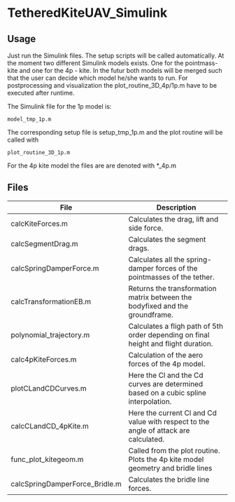 # TetheredKiteUAV_Simulink

## Usage
Just run the Simulink files. The setup scripts will be called automatically. 
At the moment two different Simulink models exists. One for the pointmass-kite and one for the 4p - kite. In the futur both models 
will be merged such that the user can decide which model he/she wants to run. 
For postprocessing and visualization the plot_routine_3D_4p/1p.m have to be executed after runtime.

The Simulink file for the 1p model is:

    model_tmp_1p.m 
The corresponding setup file is setup_tmp_1p.m and the plot routine will be called with

    plot_routine_3D_1p.m
For the 4p kite model the files are are denoted with *_4p.m

## Files
File  | Description
----- | -----------
calcKiteForces.m | Calculates the drag, lift and side force.
calcSegmentDrag.m | Calculates the segment drags.
calcSpringDamperForce.m | Calculates all the spring-damper forces of the pointmasses of the tether.
calcTransformationEB.m | Returns the transformation matrix between the bodyfixed and the groundframe.  
polynomial_trajectory.m | Calculates a fligh path of 5th order depending on final height and flight duration.
calc4pKiteForces.m | Calculation of the aero forces of the 4p model.
plotCLandCDCurves.m | Here the Cl and the Cd curves are determined based on a cubic spline interpolation.
calcCLandCD_4pKite.m | Here the current Cl and Cd value with respect to the angle of attack are calculated. 
func_plot_kitegeom.m | Called from the plot routine. Plots the 4p kite model geometry and bridle lines
calcSpringDamperForce_Bridle.m | Calculates the bridle line forces.
